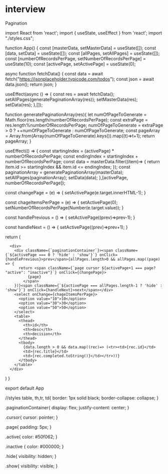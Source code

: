 # interview
Pagination

import React from 'react';
import { useState, useEffect } from 'react';
import "./styles.css";

function App() {
  const [masterData, setMasterData] = useState([]);
  const [data, setData] = useState([]);
  const [allPages, setAllPages] = useState([]);
  const [numberOfRecordsPerPage, setNumberOfRecordsPerPage] = useState(10);
  const [activePage, setActivePage] = useState(0);
  
  async function fetchData() {
    const data = await fetch("https://jsonplaceholder.typicode.com/todos");
    const json = await data.json();
    return json;
  }
  
  useEffect(async () => {
    const res = await fetchData();
    setAllPages(generatePaginationArray(res));
    setMasterData(res);
    setData(res);
  },[]);
  
  function generatePaginationArray(res){
    let numOfPageToGenerate = Math.floor(res.length/numberOfRecordsPerPage);
    const extraPage = res.length%numberOfRecordsPerPage;
    numOfPageToGenerate = extraPage > 0 ? ++numOfPageToGenerate : numOfPageToGenerate;
    const pageArray = Array.from(Array(numOfPageToGenerate).keys()).map((t)=>t+1);
    return pageArray;
  }
  
  useEffect(() => {
    const startingIndex = (activePage) * numberOfRecordsPerPage;
    const endingIndex = startingIndex + numberOfRecordsPerPage;
    const data = masterData.filter((item)=> {
      return item.id >= startingIndex && item.id <= endingIndex;
    });
    const paginationArray = generatePaginationArray(masterData);
    setAllPages(paginationArray);
    setData(data);
  },[activePage, numberOfRecordsPerPage]);
  
  const changePage = (e) => {
    setActivePage(e.target.innerHTML-1);
  }
  
  const chageItemsPerPage = (e) => {
    setActivePage(0);
    setNumberOfRecordsPerPage(Number(e.target.value));
  }
  
  const handlePrevious = () => {
    setActivePage((prev)=>prev-1);
  }
  
  const handleNext = () => {
    setActivePage((prev)=>prev+1);
  }

  return (
    
      <div>
        <div className={`paginationContainer`}><span className={`${activePage === 0 ? 'hide' : 'show'}`} onClick={handlePrevious}>prev</span>{allPages.length>0 && allPages.map((page) => {
          return <span className={`page cursor ${activePage+1 === page? "active": "inactive"}`} onClick={changePage}>
              {page}
            </span>
        })}<span className={`${activePage === allPages.length-1 ? 'hide' : 'show'}`} onClick={handleNext}>next</span></div>
        <select onChange={chageItemsPerPage}>
          <option value="10">10</option>
          <option value="30">30</option>
          <option value="50">50</option>
        </select>
        <table>
          <thead>
            <th>id</th>
            <th>desc</th>
            <th>decision</th>
          </thead>
          <tbody>
            {data.length > 0 && data.map((rec)=> (<tr><td>{rec.id}</td>
            <td>{rec.title}</td>
            <td>{rec.completed.toString()}</td></tr>))}
          </tbody>
        </table>
      </div>
  )
}

export default App


//styles
table, th,tr, td{
  border: 1px solid black;
  border-collapse: collapse;
}

.paginationContainer{
  display: flex;
  justify-content: center;
}

.cursor{
  cursor: pointer;
}

.page{
  padding: 5px;
}

.active{
  color: #50f062;
}

.inactive {
  color: #000000;
}

.hide{
  visibility: hidden;
}

.show{
  visibility: visible;
}
